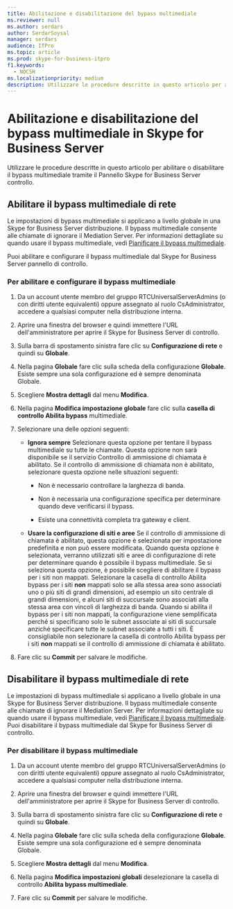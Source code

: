 ```yaml
---
title: Abilitazione e disabilitazione del bypass multimediale
ms.reviewer: null
ms.author: serdars
author: SerdarSoysal
manager: serdars
audience: ITPro
ms.topic: article
ms.prod: skype-for-business-itpro
f1.keywords:
  - NOCSH
ms.localizationpriority: medium
description: Utilizzare le procedure descritte in questo articolo per abilitare o disabilitare il bypass multimediale tramite il Pannello Skype for Business Server controllo.
---
```



# <a name="enabling-and-disabling-media-bypass-in-skype-for-business-server"></a>Abilitazione e disabilitazione del bypass multimediale in Skype for Business Server

Utilizzare le procedure descritte in questo articolo per abilitare o disabilitare il bypass multimediale tramite il Pannello Skype for Business Server controllo.

## <a name="enable-network-media-bypass"></a>Abilitare il bypass multimediale di rete 

Le impostazioni di bypass multimediale si applicano a livello globale in una Skype for Business Server distribuzione. Il bypass multimediale consente alle chiamate di ignorare il Mediation Server. Per informazioni dettagliate su quando usare il bypass multimediale, vedi [Pianificare il bypass multimediale](../../../plan-your-deployment/enterprise-voice-solution/media-bypass.md).

Puoi abilitare e configurare il bypass multimediale dal Skype for Business Server pannello di controllo.


### <a name="to-enable-and-configure-media-bypass"></a>Per abilitare e configurare il bypass multimediale

1.  Da un account utente membro del gruppo RTCUniversalServerAdmins (o con diritti utente equivalenti) oppure assegnato al ruolo CsAdministrator, accedere a qualsiasi computer nella distribuzione interna.

2.  Aprire una finestra del browser e quindi immettere l'URL dell'amministratore per aprire il Skype for Business Server di controllo. 

3.  Sulla barra di spostamento sinistra fare clic su **Configurazione di rete** e quindi su **Globale**.

4.  Nella pagina  **Globale** fare clic sulla scheda della configurazione  **Globale**. Esiste sempre una sola configurazione ed è sempre denominata Globale.

5.  Scegliere  **Mostra dettagli** dal menu  **Modifica**.

6.  Nella pagina **Modifica impostazione globale** fare clic sulla **casella di controllo Abilita bypass** multimediale.

7.  Selezionare una delle opzioni seguenti:
    
      - **Ignora sempre**   Selezionare questa opzione per tentare il bypass multimediale su tutte le chiamate. Questa opzione non sarà disponibile se il servizio Controllo di ammissione di chiamata è abilitato. Se il controllo di ammissione di chiamata non è abilitato, selezionare questa opzione nelle situazioni seguenti:
        
          - Non è necessario controllare la larghezza di banda.
        
          - Non è necessaria una configurazione specifica per determinare quando deve verificarsi il bypass.
        
          - Esiste una connettività completa tra gateway e client.
    
      - **Usare la configurazione di siti e aree**   Se il controllo di ammissione di chiamata è abilitato, questa opzione è selezionata per impostazione predefinita e non può essere modificata. Quando questa opzione è selezionata, verranno utilizzati siti e aree di configurazione di rete per determinare quando è possibile il bypass multimediale. Se si seleziona questa opzione, è possibile scegliere di abilitare il bypass per i siti non mappati. Selezionare la casella di controllo Abilita bypass per i siti **non** mappati solo se alla stessa area sono associati uno o più siti di grandi dimensioni, ad esempio un sito centrale di grandi dimensioni, e alcuni siti di succursale sono associati alla stessa area con vincoli di larghezza di banda. Quando si abilita il bypass per i siti non mappati, la configurazione viene semplificata perché si specificano solo le subnet associate ai siti di succursale anziché specificare tutte le subnet associate a tutti i siti. È consigliabile non selezionare la casella di controllo Abilita bypass per i siti **non** mappati se il controllo di ammissione di chiamata è abilitato.

8.  Fare clic su  **Commit** per salvare le modifiche.


## <a name="disable-network-media-bypass"></a>Disabilitare il bypass multimediale di rete

Le impostazioni di bypass multimediale si applicano a livello globale in una Skype for Business Server distribuzione. Il bypass multimediale consente alle chiamate di ignorare il Mediation Server. Per informazioni dettagliate su quando usare il bypass multimediale, vedi [Pianificare il bypass multimediale](../../../plan-your-deployment/enterprise-voice-solution/media-bypass.md). Puoi disabilitare il bypass multimediale dal Skype for Business Server di controllo. 


### <a name="to-disable-media-bypass"></a>Per disabilitare il bypass multimediale

1.  Da un account utente membro del gruppo RTCUniversalServerAdmins (o con diritti utente equivalenti) oppure assegnato al ruolo CsAdministrator, accedere a qualsiasi computer nella distribuzione interna.

2.  Aprire una finestra del browser e quindi immettere l'URL dell'amministratore per aprire il Skype for Business Server di controllo. 

3.  Sulla barra di spostamento sinistra fare clic su **Configurazione di rete** e quindi su **Globale**.

4.  Nella pagina  **Globale** fare clic sulla scheda della configurazione  **Globale**. Esiste sempre una sola configurazione ed è sempre denominata Globale.

5.  Scegliere  **Mostra dettagli** dal menu  **Modifica**.

6.  Nella pagina  **Modifica impostazioni globali** deselezionare la casella di controllo  **Abilita bypass multimediale**.

7.  Fare clic su  **Commit** per salvare le modifiche.

  
